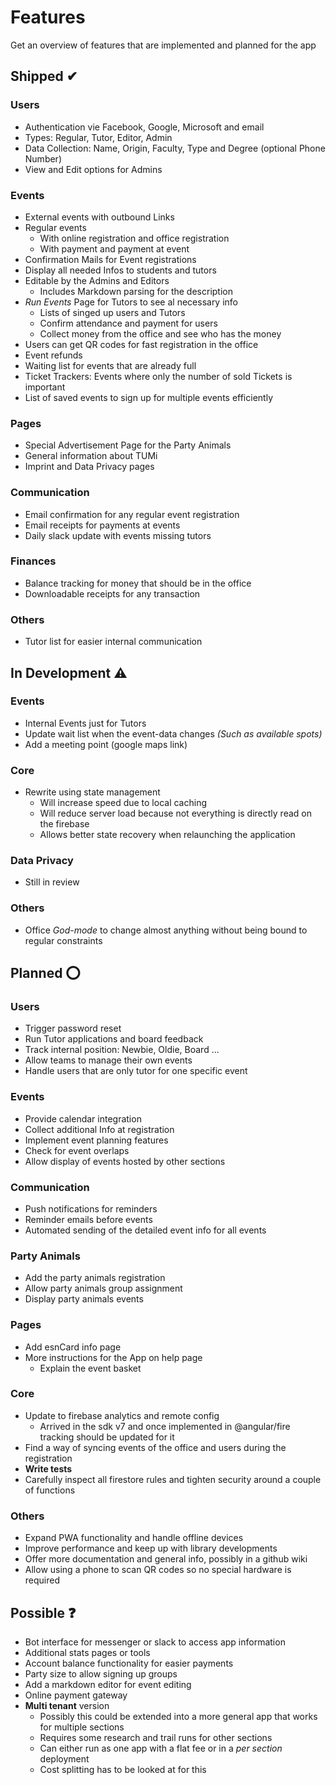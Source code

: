# Features

Get an overview of features that are implemented and planned for the app

## Shipped ✔

### Users

- Authentication vie Facebook, Google, Microsoft and email
- Types: Regular, Tutor, Editor, Admin
- Data Collection: Name, Origin, Faculty, Type and Degree (optional Phone Number)
- View and Edit options for Admins

### Events

- External events with outbound Links
- Regular events
  - With online registration and office registration
  - With payment and payment at event
- Confirmation Mails for Event registrations
- Display all needed Infos to students and tutors
- Editable by the Admins and Editors
  - Includes Markdown parsing for the description
- _Run Events_ Page for Tutors to see al necessary info
  - Lists of singed up users and Tutors
  - Confirm attendance and payment for users
  - Collect money from the office and see who has the money
- Users can get QR codes for fast registration in the office
- Event refunds
- Waiting list for events that are already full
- Ticket Trackers: Events where only the number of sold Tickets is important
- List of saved events to sign up for multiple events efficiently

### Pages

- Special Advertisement Page for the Party Animals
- General information about TUMi
- Imprint and Data Privacy pages

### Communication

- Email confirmation for any regular event registration
- Email receipts for payments at events
- Daily slack update with events missing tutors

### Finances

- Balance tracking for money that should be in the office
- Downloadable receipts for any transaction

### Others

- Tutor list for easier internal communication

## In Development ⚠

### Events

- Internal Events just for Tutors
- Update wait list when the event-data changes _(Such as available spots)_
- Add a meeting point (google maps link)

### Core

- Rewrite using state management
  - Will increase speed due to local caching
  - Will reduce server load because not everything is directly read on the firebase
  - Allows better state recovery when relaunching the application

### Data Privacy

- Still in review

### Others

- Office _God-mode_ to change almost anything without being bound to regular constraints

## Planned ⭕

### Users

- Trigger password reset
- Run Tutor applications and board feedback
- Track internal position: Newbie, Oldie, Board ...
- Allow teams to manage their own events
- Handle users that are only tutor for one specific event

### Events

- Provide calendar integration
- Collect additional Info at registration
- Implement event planning features
- Check for event overlaps
- Allow display of events hosted by other sections

### Communication

- Push notifications for reminders
- Reminder emails before events
- Automated sending of the detailed event info for all events

### Party Animals

- Add the party animals registration
- Allow party animals group assignment
- Display party animals events

### Pages

- Add esnCard info page
- More instructions for the App on help page
  - Explain the event basket

### Core

- Update to firebase analytics and remote config
  - Arrived in the sdk v7 and once implemented in @angular/fire tracking should be updated for it
- Find a way of syncing events of the office and users during the registration
- **Write tests**
- Carefully inspect all firestore rules and tighten security around a couple of functions

### Others

- Expand PWA functionality and handle offline devices
- Improve performance and keep up with library developments
- Offer more documentation and general info, possibly in a github wiki
- Allow using a phone to scan QR codes so no special hardware is required

## Possible ❓

- Bot interface for messenger or slack to access app information
- Additional stats pages or tools
- Account balance functionality for easier payments
- Party size to allow signing up groups
- Add a markdown editor for event editing
- Online payment gateway
- **Multi tenant** version
  - Possibly this could be extended into a more general app that works for multiple sections
  - Requires some research and trail runs for other sections
  - Can either run as one app with a flat fee or in a _per section_ deployment
  - Cost splitting has to be looked at for this
